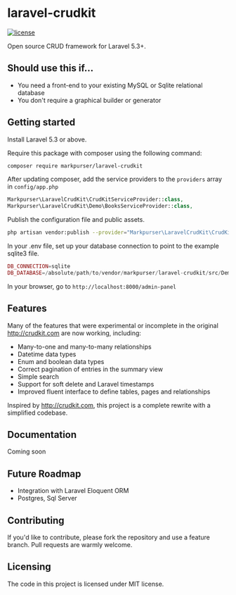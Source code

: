 # laravel-crudkit
[![license](https://img.shields.io/github/license/mashape/apistatus.svg)](https://github.com/markpurser/laravel-crudkit/blob/master/LICENSE)

Open source CRUD framework for Laravel 5.3+.

## Should use this if...

* You need a front-end to your existing MySQL or Sqlite relational database
* You don't require a graphical builder or generator

## Getting started

Install Laravel 5.3 or above.

Require this package with composer using the following command:

```bash
composer require markpurser/laravel-crudkit
```

After updating composer, add the service providers to the `providers` array in `config/app.php`

```php
Markpurser\LaravelCrudKit\CrudKitServiceProvider::class,
Markpurser\LaravelCrudKit\Demo\BooksServiceProvider::class,
```

Publish the configuration file and public assets.

```bash
php artisan vendor:publish --provider="Markpurser\LaravelCrudKit\CrudKitServiceProvider"
```

In your .env file, set up your database connection to point to the example sqlite3 file.

```php
DB_CONNECTION=sqlite
DB_DATABASE=/absolute/path/to/vendor/markpurser/laravel-crudkit/src/Demo/books.sqlite3
```

In your browser, go to `http://localhost:8000/admin-panel`

## Features

Many of the features that were experimental or incomplete in the original http://crudkit.com are now working, including:

* Many-to-one and many-to-many relationships
* Datetime data types
* Enum and boolean data types
* Correct pagination of entries in the summary view
* Simple search
* Support for soft delete and Laravel timestamps
* Improved fluent interface to define tables, pages and relationships

Inspired by http://crudkit.com, this project is a complete rewrite with a simplified codebase.

## Documentation

Coming soon

## Future Roadmap

* Integration with Laravel Eloquent ORM
* Postgres, Sql Server

## Contributing

If you'd like to contribute, please fork the repository and use a feature branch. Pull requests are warmly welcome.

## Licensing

The code in this project is licensed under MIT license.

